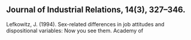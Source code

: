 ## Journal of Industrial Relations, 14(3), 327–346.

Lefkowitz, J. (1994). Sex-related differences in job attitudes and dispositional variables: Now you see them. Academy of